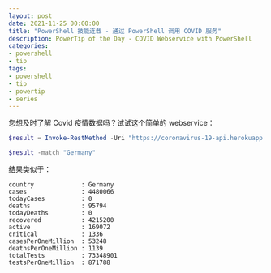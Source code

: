 ```yaml
---
layout: post
date: 2021-11-25 00:00:00
title: "PowerShell 技能连载 - 通过 PowerShell 调用 COVID 服务"
description: PowerTip of the Day - COVID Webservice with PowerShell
categories:
- powershell
- tip
tags:
- powershell
- tip
- powertip
- series
---
```

您想及时了解 Covid 疫情数据吗？试试这个简单的 webservice：

```powershell
$result = Invoke-RestMethod -Uri "https://coronavirus-19-api.herokuapp.com/countries"

$result -match "Germany"
```

结果类似于：

    country             : Germany
    cases               : 4480066
    todayCases          : 0
    deaths              : 95794
    todayDeaths         : 0
    recovered           : 4215200
    active              : 169072
    critical            : 1336
    casesPerOneMillion  : 53248
    deathsPerOneMillion : 1139
    totalTests          : 73348901
    testsPerOneMillion  : 871788

<!--本文国际来源：[COVID Webservice with PowerShell](https://community.idera.com/database-tools/powershell/powertips/b/tips/posts/covid-webservice-with-powershell)-->

